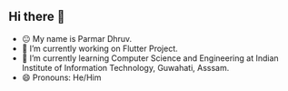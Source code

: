 ## Hi there 👋

- 😐 My name is Parmar Dhruv.
- 🔭 I’m currently working on Flutter Project.
- 🌱 I’m currently learning Computer Science and Engineering at Indian Institute of Information Technology, Guwahati, Asssam.
- 😄 Pronouns: He/Him
